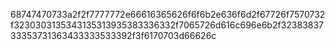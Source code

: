68747470733a2f2f7777772e66616365626f6f6b2e636f6d2f67726f7570732f3230303135343135313935383336332f7065726d616c696e6b2f3238383733353731363433333533392f3f6170703d66626c

